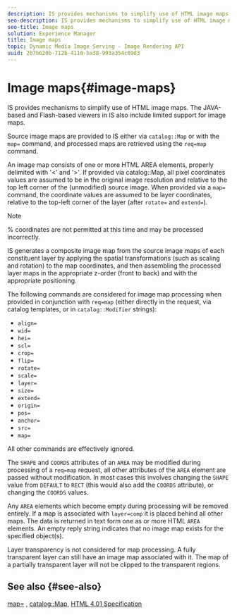 ```yaml
---
description: IS provides mechanisms to simplify use of HTML image maps. The JAVA-based and Flash-based viewers in IS also include limited support for image maps.
seo-description: IS provides mechanisms to simplify use of HTML image maps. The JAVA-based and Flash-based viewers in IS also include limited support for image maps.
seo-title: Image maps
solution: Experience Manager
title: Image maps
topic: Dynamic Media Image Serving - Image Rendering API
uuid: 2b7b620b-712b-4110-ba38-993a354c09d3
---
```


# Image maps{#image-maps}

IS provides mechanisms to simplify use of HTML image maps. The JAVA-based and Flash-based viewers in IS also include limited support for image maps.

Source image maps are provided to IS either via `catalog::Map` or with the `map=` command, and processed maps are retrieved using the `req=map` command.

An image map consists of one or more HTML AREA elements, properly delimited with '<' and '>'. If provided via catalog::Map, all pixel coordinates values are assumed to be in the original image resolution and relative to the top left corner of the (unmodified) source image. When provided via a `map=` command, the coordinate values are assumed to be layer coordinates, relative to the top-left corner of the layer (after `rotate=` and `extend=`).

>[!NOTE]
>
>% coordinates are not permitted at this time and may be processed incorrectly.

IS generates a composite image map from the source image maps of each constituent layer by applying the spatial transformations (such as scaling and rotation) to the map coordinates, and then assembling the processed layer maps in the appropriate z-order (front to back) and with the appropriate positioning.

The following commands are considered for image map processing when provided in conjunction with `req=map` (either directly in the request, via catalog templates, or in `catalog::Modifier` strings):

* `align=` 
* `wid=` 
* `hei=` 
* `scl=` 
* `crop=` 
* `flip=` 
* `rotate=` 
* `scale=` 
* `layer=` 
* `size=` 
* `extend=` 
* `origin=` 
* `pos=` 
* `anchor=` 
* `src=` 
* `map=`

All other commands are effectively ignored.

The `SHAPE` and `COORDS` attributes of an `AREA` may be modified during processing of a `req=map` request, all other attributes of the `AREA` element are passed without modification. In most cases this involves changing the `SHAPE` value from `DEFAULT` to `RECT` (this would also add the `COORDS` attribute), or changing the `COORDS` values.

Any `AREA` elements which become empty during processing will be removed entirely. If a map is associated with `layer=comp` it is placed behind all other maps. The data is returned in text form one as or more HTML `AREA` elements. An empty reply string indicates that no image map exists for the specified object(s).

Layer transparency is not considered for map processing. A fully transparent layer can still have an image map associated with it. The map of a partially transparent layer will not be clipped to the transparent regions.

## See also {#see-also}

[map=](../../../../../is-api/http-ref/image-serving-api-ref/c-http-protocol-reference/c-command-reference/r-map.md#reference-8f96545f196b4b7caa616e15c2363f06) , [catalog::Map](/help/aem-is-ir-api/is-api/image-catalog/image-serving-api-ref/c-image-catalog-reference/c-image-svg-data-reference/c-image-data-reference/r-map-cat.md), [HTML 4.01 Specification](http://www.w3.org/TR/html401/) 
